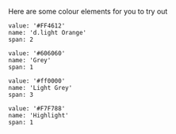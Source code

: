 
Here are some colour elements for you to try out


```color
value: '#FF4612'
name: 'd.light Orange'
span: 2
```

```color
value: '#606060'
name: 'Grey'
span: 1
```

```color
value: '#ff0000'
name: 'Light Grey'
span: 3
```

```color
value: '#F7F788'
name: 'Highlight'
span: 1
```

